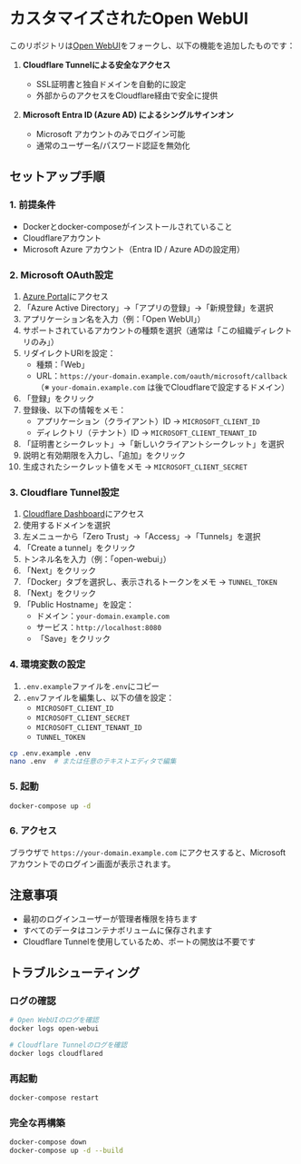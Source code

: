 # カスタマイズされたOpen WebUI

このリポジトリは[Open WebUI](https://github.com/open-webui/open-webui)をフォークし、以下の機能を追加したものです：

1. **Cloudflare Tunnelによる安全なアクセス**
   - SSL証明書と独自ドメインを自動的に設定
   - 外部からのアクセスをCloudflare経由で安全に提供

2. **Microsoft Entra ID (Azure AD) によるシングルサインオン**
   - Microsoft アカウントのみでログイン可能
   - 通常のユーザー名/パスワード認証を無効化

## セットアップ手順

### 1. 前提条件

- Dockerとdocker-composeがインストールされていること
- Cloudflareアカウント
- Microsoft Azure アカウント（Entra ID / Azure ADの設定用）

### 2. Microsoft OAuth設定

1. [Azure Portal](https://portal.azure.com/)にアクセス
2. 「Azure Active Directory」→「アプリの登録」→「新規登録」を選択
3. アプリケーション名を入力（例：「Open WebUI」）
4. サポートされているアカウントの種類を選択（通常は「この組織ディレクトリのみ」）
5. リダイレクトURIを設定：
   - 種類：「Web」
   - URL：`https://your-domain.example.com/oauth/microsoft/callback`
   （※ `your-domain.example.com` は後でCloudflareで設定するドメイン）
6. 「登録」をクリック
7. 登録後、以下の情報をメモ：
   - アプリケーション（クライアント）ID → `MICROSOFT_CLIENT_ID`
   - ディレクトリ（テナント）ID → `MICROSOFT_CLIENT_TENANT_ID`
8. 「証明書とシークレット」→「新しいクライアントシークレット」を選択
9. 説明と有効期限を入力し、「追加」をクリック
10. 生成されたシークレット値をメモ → `MICROSOFT_CLIENT_SECRET`

### 3. Cloudflare Tunnel設定

1. [Cloudflare Dashboard](https://dash.cloudflare.com/)にアクセス
2. 使用するドメインを選択
3. 左メニューから「Zero Trust」→「Access」→「Tunnels」を選択
4. 「Create a tunnel」をクリック
5. トンネル名を入力（例：「open-webui」）
6. 「Next」をクリック
7. 「Docker」タブを選択し、表示されるトークンをメモ → `TUNNEL_TOKEN`
8. 「Next」をクリック
9. 「Public Hostname」を設定：
   - ドメイン：`your-domain.example.com`
   - サービス：`http://localhost:8080`
   - 「Save」をクリック

### 4. 環境変数の設定

1. `.env.example`ファイルを`.env`にコピー
2. `.env`ファイルを編集し、以下の値を設定：
   - `MICROSOFT_CLIENT_ID`
   - `MICROSOFT_CLIENT_SECRET`
   - `MICROSOFT_CLIENT_TENANT_ID`
   - `TUNNEL_TOKEN`

```bash
cp .env.example .env
nano .env  # または任意のテキストエディタで編集
```

### 5. 起動

```bash
docker-compose up -d
```

### 6. アクセス

ブラウザで `https://your-domain.example.com` にアクセスすると、Microsoft アカウントでのログイン画面が表示されます。

## 注意事項

- 最初のログインユーザーが管理者権限を持ちます
- すべてのデータはコンテナボリュームに保存されます
- Cloudflare Tunnelを使用しているため、ポートの開放は不要です

## トラブルシューティング

### ログの確認

```bash
# Open WebUIのログを確認
docker logs open-webui

# Cloudflare Tunnelのログを確認
docker logs cloudflared
```

### 再起動

```bash
docker-compose restart
```

### 完全な再構築

```bash
docker-compose down
docker-compose up -d --build